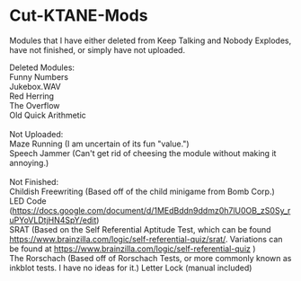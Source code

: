 # Cut-KTANE-Mods
Modules that I have either deleted from Keep Talking and Nobody Explodes, have not finished, or simply have not uploaded.

Deleted Modules:\
Funny Numbers\
Jukebox.WAV\
Red Herring\
The Overflow\
Old Quick Arithmetic\
\
Not Uploaded:\
Maze Running (I am uncertain of its fun "value.")\
Speech Jammer (Can't get rid of cheesing the module without making it annoying.)\
\
Not Finished:\
Childish Freewriting (Based off of the child minigame from Bomb Corp.)\
LED Code (https://docs.google.com/document/d/1MEdBddn9ddmz0h7lU0OB_zS0Sy_ruPYoVLDtjHN4SpY/edit) \
SRAT (Based on the Self Referential Aptitude Test, which can be found https://www.brainzilla.com/logic/self-referential-quiz/srat/. Variations can be found at https://www.brainzilla.com/logic/self-referential-quiz )\
The Rorschach (Based off of Rorschach Tests, or more commonly known as inkblot tests. I have no ideas for it.)
Letter Lock (manual included)
